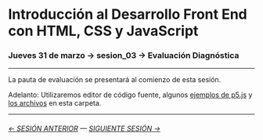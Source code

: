 # Introducción al Desarrollo Front End con HTML, CSS y JavaScript

### Jueves 31 de marzo → sesion_03 → Evaluación Diagnóstica

- - - - - - - - 

La pauta de evaluación se presentará al comienzo de esta sesión.

Adelanto: Utilizaremos editor de código fuente, algunos [ejemplos de p5.js](https://p5js.org/es/examples/) y [los archivos](https://profesorfaco.github.io/front-end/sesion_03/) en esta carpeta.

- - - - - - - 

###### [← SESIÓN ANTERIOR](https://github.com/profesorfaco/front-end/tree/main/sesion_02) — [SIGUIENTE SESIÓN →](https://github.com/profesorfaco/front-end/tree/main/sesion_04)
